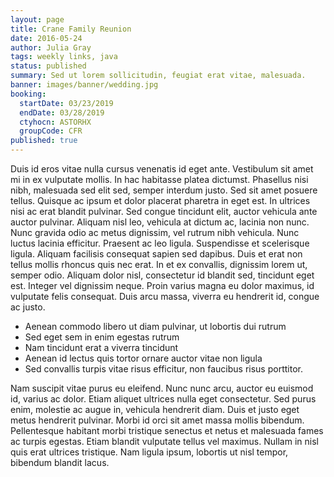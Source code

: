 ```yaml
---
layout: page
title: Crane Family Reunion
date: 2016-05-24
author: Julia Gray
tags: weekly links, java
status: published
summary: Sed ut lorem sollicitudin, feugiat erat vitae, malesuada.
banner: images/banner/wedding.jpg
booking:
  startDate: 03/23/2019
  endDate: 03/28/2019
  ctyhocn: ASTORHX
  groupCode: CFR
published: true
---
```

Duis id eros vitae nulla cursus venenatis id eget ante. Vestibulum sit amet mi in ex vulputate mollis. In hac habitasse platea dictumst. Phasellus nisi nibh, malesuada sed elit sed, semper interdum justo. Sed sit amet posuere tellus. Quisque ac ipsum et dolor placerat pharetra in eget est. In ultrices nisi ac erat blandit pulvinar. Sed congue tincidunt elit, auctor vehicula ante auctor pulvinar.
Aliquam nisl leo, vehicula at dictum ac, lacinia non nunc. Nunc gravida odio ac metus dignissim, vel rutrum nibh vehicula. Nunc luctus lacinia efficitur. Praesent ac leo ligula. Suspendisse et scelerisque ligula. Aliquam facilisis consequat sapien sed dapibus. Duis et erat non tellus mollis rhoncus quis nec erat. In et ex convallis, dignissim lorem ut, semper odio. Aliquam dolor nisl, consectetur id blandit sed, tincidunt eget est. Integer vel dignissim neque. Proin varius magna eu dolor maximus, id vulputate felis consequat. Duis arcu massa, viverra eu hendrerit id, congue ac justo.

* Aenean commodo libero ut diam pulvinar, ut lobortis dui rutrum
* Sed eget sem in enim egestas rutrum
* Nam tincidunt erat a viverra tincidunt
* Aenean id lectus quis tortor ornare auctor vitae non ligula
* Sed convallis turpis vitae risus efficitur, non faucibus risus porttitor.

Nam suscipit vitae purus eu eleifend. Nunc nunc arcu, auctor eu euismod id, varius ac dolor. Etiam aliquet ultrices nulla eget consectetur. Sed purus enim, molestie ac augue in, vehicula hendrerit diam. Duis et justo eget metus hendrerit pulvinar. Morbi id orci sit amet massa mollis bibendum. Pellentesque habitant morbi tristique senectus et netus et malesuada fames ac turpis egestas. Etiam blandit vulputate tellus vel maximus. Nullam in nisl quis erat ultrices tristique. Nam ligula ipsum, lobortis ut nisl tempor, bibendum blandit lacus.
